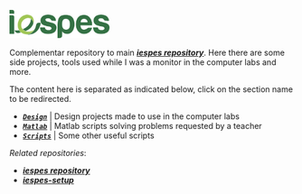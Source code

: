 [iespes]: https://www.iespes.com.br "Instituto Esperança de Ensino Superior"
[**_iespes repository_**]: https://github.com/dreisss/iespes "To store and organize projects and things made while I was studying at Iespes."
[**_iespes-setup_**]: https://github.com/dreisss/iespes-setup "Related to configuring computers at Iespes labs."

[<img height="50px" src="https://raw.githubusercontent.com/dreisss/iespes-extra/main/design/logos/logo.svg" />][iespes]

Complementar repository to main [**_iespes repository_**]. Here there are some side projects,
tools used while I was a monitor in the computer labs and more.

The content here is separated as indicated below, click on the section name to
be redirected.

- [**_`Design`_**](./design/) | Design projects made to use in the computer labs
- [**_`Matlab`_**](./matlab/) | Matlab scripts solving problems requested by a teacher
- [**_`Scripts`_**](./scripts/) | Some other useful scripts

_Related repositories_:

- [**_iespes repository_**]
- [**_iespes-setup_**]
